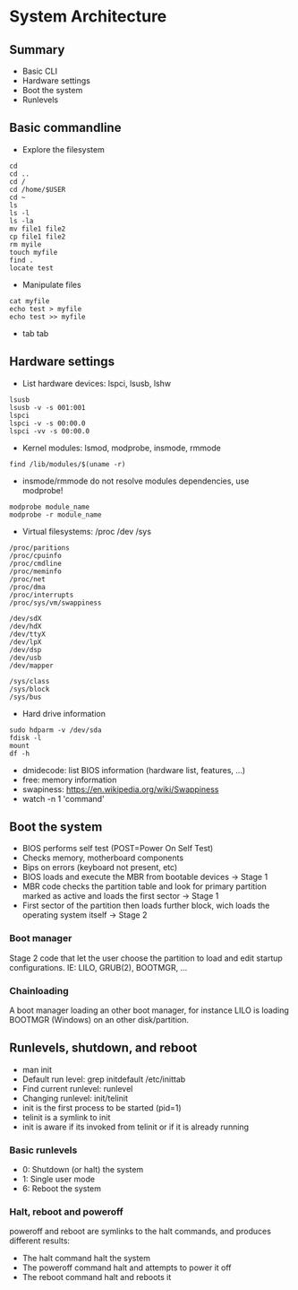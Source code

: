 System Architecture
===================

Summary
-------

- Basic CLI
- Hardware settings
- Boot the system
- Runlevels

Basic commandline
-----------------

- Explore the filesystem
<pre><code>cd
cd ..
cd /
cd /home/$USER
cd ~
ls
ls -l
ls -la
mv file1 file2
cp file1 file2
rm myile
touch myfile
find .
locate test</code></pre>
- Manipulate files
<pre><code>cat myfile
echo test > myfile
echo test >> myfile</pre></code>
- tab tab

Hardware settings
-----------------

- List hardware devices: lspci, lsusb, lshw
<pre><code>lsusb
lsusb -v -s 001:001
lspci
lspci -v -s 00:00.0
lspci -vv -s 00:00.0
</code></pre>
- Kernel modules: lsmod, modprobe, insmode, rmmode
<pre><code>find /lib/modules/$(uname -r)</code></pre>
 - insmode/rmmode do not resolve modules dependencies, use modprobe!
<pre><code>modprobe module_name
modprobe -r module_name</code></pre>
- Virtual filesystems: /proc /dev /sys
<pre><code>/proc/paritions
/proc/cpuinfo
/proc/cmdline
/proc/meminfo
/proc/net
/proc/dma
/proc/interrupts
/proc/sys/vm/swappiness</code></pre>
<pre><code>/dev/sdX
/dev/hdX
/dev/ttyX
/dev/lpX
/dev/dsp
/dev/usb
/dev/mapper</code></pre>
<pre><code>/sys/class
/sys/block
/sys/bus</code></pre>
- Hard drive information
<pre><code>sudo hdparm -v /dev/sda
fdisk -l
mount
df -h</code></pre>
- dmidecode: list BIOS information (hardware list, features, ...)
- free: memory information
- swapiness: https://en.wikipedia.org/wiki/Swappiness
- watch -n 1 'command'


Boot the system
---------------

- BIOS performs self test (POST=Power On Self Test)
 - Checks memory, motherboard components
 - Bips on errors (keyboard not present, etc)
- BIOS loads  and execute the MBR from bootable devices -> Stage 1
- MBR code checks the partition table and look for primary
  partition marked as active and loads the first sector -> Stage 1
- First sector of the partition then loads further block,
  wich loads the operating system itself -> Stage 2

### Boot manager

Stage 2 code that let the user choose the partition to load and edit
startup configurations.
IE: LILO, GRUB(2), BOOTMGR, ...

### Chainloading

A boot manager loading an other boot manager, for instance LILO
is loading BOOTMGR (Windows) on an other disk/partition.

Runlevels, shutdown, and reboot
-------------------------------

- man init
- Default run level: grep initdefault /etc/inittab
- Find current runlevel: runlevel
- Changing runlevel: init/telinit
 - init is the first process to be started (pid=1)
 - telinit is a symlink to init
 - init is aware if its invoked from telinit or if it is already running

### Basic runlevels

- 0: Shutdown (or halt) the system
- 1: Single user mode
- 6: Reboot the system

### Halt, reboot and poweroff

poweroff and reboot are symlinks to the halt commands, and produces different results:

- The halt command halt the system
- The poweroff command halt and attempts to power it off
- The reboot command halt and reboots it

